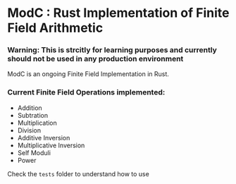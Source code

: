 # ModC : Rust Implementation of Finite Field Arithmetic

### Warning: This is strcitly for learning purposes and currently should not be used in any production environment

ModC is an ongoing Finite Field Implementation in Rust. 

### Current Finite Field Operations implemented:
- Addition
- Subtration
- Multiplication
- Division
- Additive Inversion
- Multiplicative Inversion
- Self Moduli
- Power


Check the `tests` folder to understand how to use
